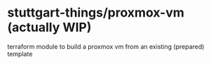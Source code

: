 # stuttgart-things/proxmox-vm (actually WIP)

terraform module to build a proxmox vm from an existing (prepared) template
